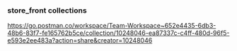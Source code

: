 ### store_front collections

https://go.postman.co/workspace/Team-Workspace~652e4435-6db3-48b6-83f7-fe165762b5ce/collection/10248046-ea87337c-c4ff-480d-96f5-e593e2ee483a?action=share&creator=10248046
